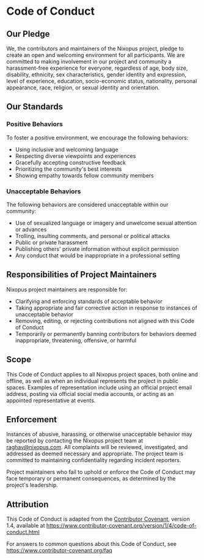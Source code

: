 # Code of Conduct

## Our Pledge

We, the contributors and maintainers of the Nixopus project, pledge to create an open and welcoming environment for all participants. We are committed to making involvement in our project and community a harassment-free experience for everyone, regardless of age, body size, disability, ethnicity, sex characteristics, gender identity and expression, level of experience, education, socio-economic status, nationality, personal appearance, race, religion, or sexual identity and orientation.

## Our Standards

### Positive Behaviors

To foster a positive environment, we encourage the following behaviors:

- Using inclusive and welcoming language
- Respecting diverse viewpoints and experiences
- Gracefully accepting constructive feedback
- Prioritizing the community's best interests
- Showing empathy towards fellow community members

### Unacceptable Behaviors

The following behaviors are considered unacceptable within our community:

- Use of sexualized language or imagery and unwelcome sexual attention or advances
- Trolling, insulting comments, and personal or political attacks
- Public or private harassment
- Publishing others' private information without explicit permission
- Any conduct that would be inappropriate in a professional setting

## Responsibilities of Project Maintainers

Nixopus project maintainers are responsible for:

- Clarifying and enforcing standards of acceptable behavior
- Taking appropriate and fair corrective action in response to instances of unacceptable behavior
- Removing, editing, or rejecting contributions not aligned with this Code of Conduct
- Temporarily or permanently banning contributors for behaviors deemed inappropriate, threatening, offensive, or harmful

## Scope

This Code of Conduct applies to all Nixopus project spaces, both online and offline, as well as when an individual represents the project in public spaces. Examples of representation include using an official project email address, posting via official social media accounts, or acting as an appointed representative at events.

## Enforcement

Instances of abusive, harassing, or otherwise unacceptable behavior may be reported by contacting the Nixopus project team at raghav@nixopus.com. All complaints will be reviewed, investigated, and addressed as deemed necessary and appropriate. The project team is committed to maintaining confidentiality regarding incident reporters.

Project maintainers who fail to uphold or enforce the Code of Conduct may face temporary or permanent consequences, as determined by the project's leadership.

## Attribution

This Code of Conduct is adapted from the [Contributor Covenant](https://www.contributor-covenant.org), version 1.4, available at https://www.contributor-covenant.org/version/1/4/code-of-conduct.html

For answers to common questions about this Code of Conduct, see https://www.contributor-covenant.org/faq